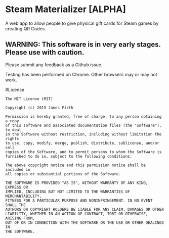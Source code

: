 # Steam Materializer [ALPHA]
A web app to allow people to give physical gift cards for Steam games by creating QR Codes.

## WARNING: This software is in very early stages. Please use with caution.

Please submit any feedback as a Github issue.

Testing has been performed on Chrome. Other browsers may or may not work.

#License
```
The MIT License (MIT)

Copyright (c) 2015 James Firth

Permission is hereby granted, free of charge, to any person obtaining a copy
of this software and associated documentation files (the "Software"), to deal
in the Software without restriction, including without limitation the rights
to use, copy, modify, merge, publish, distribute, sublicense, and/or sell
copies of the Software, and to permit persons to whom the Software is
furnished to do so, subject to the following conditions:

The above copyright notice and this permission notice shall be included in
all copies or substantial portions of the Software.

THE SOFTWARE IS PROVIDED "AS IS", WITHOUT WARRANTY OF ANY KIND, EXPRESS OR
IMPLIED, INCLUDING BUT NOT LIMITED TO THE WARRANTIES OF MERCHANTABILITY,
FITNESS FOR A PARTICULAR PURPOSE AND NONINFRINGEMENT. IN NO EVENT SHALL THE
AUTHORS OR COPYRIGHT HOLDERS BE LIABLE FOR ANY CLAIM, DAMAGES OR OTHER
LIABILITY, WHETHER IN AN ACTION OF CONTRACT, TORT OR OTHERWISE, ARISING FROM,
OUT OF OR IN CONNECTION WITH THE SOFTWARE OR THE USE OR OTHER DEALINGS IN
THE SOFTWARE.
```
